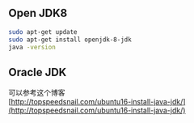## Open JDK8
```bash
sudo apt-get update
sudo apt-get install openjdk-8-jdk
java -version
```

## Oracle JDK
可以参考这个博客  
[http://topspeedsnail.com/ubuntu16-install-java-jdk/](http://topspeedsnail.com/ubuntu16-install-java-jdk/)
